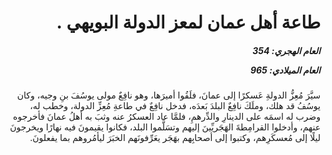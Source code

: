 <h1 dir="rtl">طاعة أهل عمان لمعز الدولة البويهي .</h1>

<h5 dir="rtl">العام الهجري:  354

العام الميلادي: 965

</h5>

<p dir="rtl">سيَّرَ مُعِزُّ الدولةِ عَسكرًا إلى عمانَ، فلَقُوا أميرَها، وهو نافِعٌ مولى يوسُفَ بنِ وجيه، وكان يوسُفُ قد هلك، وملَكَ نافِعٌ البلدَ بَعدَه، فدخل نافِعٌ في طاعةِ مُعِزِّ الدولة، وخطب له، وضرب له اسمَه على الدينارِ والدِّرهمِ، فلمَّا عاد العسكرُ عنه وثبَ به أهلُ عمانَ فأخرجوه عنهم، وأدخلوا القرامِطةَ الهَجَريِّينَ إليهم وتسَلَّموا البلد، فكانوا يقيمونَ فيه نهارًا ويخرجونَ ليلًا إلى مُعسكَرِهم، وكتبوا إلى أصحابِهم بهَجَر يعَرِّفونَهم الخبَرَ ليأمُروهم بما يفعلونَ.</p></br>
